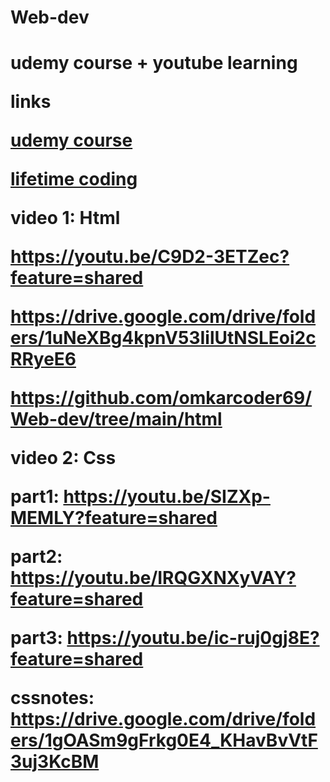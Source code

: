 # Web-dev
<h1>udemy course + youtube learning
  
links

<a href="https://www.udemy.com/course/master-full-stack-web-development-novice-to-expert/?couponCode=SKILLS4SALEA">udemy course</a>

<a href="https://www.youtube.com/@lifetimecodingofficial/videos">lifetime coding</a>

video 1: Html

https://youtu.be/C9D2-3ETZec?feature=shared

https://drive.google.com/drive/folders/1uNeXBg4kpnV53IilUtNSLEoi2cRRyeE6

https://github.com/omkarcoder69/Web-dev/tree/main/html

video 2: Css

part1: https://youtu.be/SIZXp-MEMLY?feature=shared

part2: https://youtu.be/IRQGXNXyVAY?feature=shared

part3: https://youtu.be/ic-ruj0gj8E?feature=shared

cssnotes:  
https://drive.google.com/drive/folders/1gOASm9gFrkg0E4_KHavBvVtF3uj3KcBM
